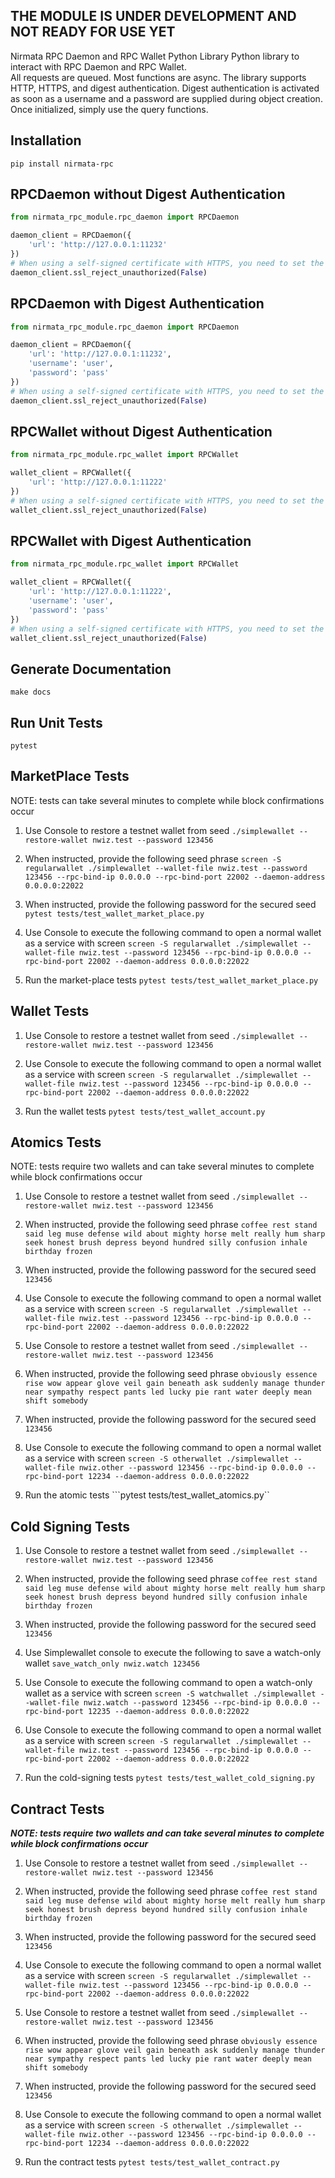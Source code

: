 ## THE MODULE IS UNDER DEVELOPMENT AND NOT READY FOR USE YET

Nirmata RPC Daemon and RPC Wallet Python Library
Python library to interact with RPC Daemon and RPC Wallet.\
All requests are queued. Most functions are async.
The library supports HTTP, HTTPS, and digest authentication.
Digest authentication is activated as soon as a username and a password are supplied during object creation.
Once initialized, simply use the query functions.
## Installation
```pip install nirmata-rpc```
## RPCDaemon without Digest Authentication
```python
from nirmata_rpc_module.rpc_daemon import RPCDaemon

daemon_client = RPCDaemon({
    'url': 'http://127.0.0.1:11232'
})
# When using a self-signed certificate with HTTPS, you need to set the function ssl_reject_unauthorized to False.
daemon_client.ssl_reject_unauthorized(False)
```
## RPCDaemon with Digest Authentication
```python
from nirmata_rpc_module.rpc_daemon import RPCDaemon

daemon_client = RPCDaemon({
    'url': 'http://127.0.0.1:11232',
    'username': 'user',
    'password': 'pass'
})
# When using a self-signed certificate with HTTPS, you need to set the function ssl_reject_unauthorized to False.
daemon_client.ssl_reject_unauthorized(False)
```
## RPCWallet without Digest Authentication
```python
from nirmata_rpc_module.rpc_wallet import RPCWallet

wallet_client = RPCWallet({
    'url': 'http://127.0.0.1:11222'
})
# When using a self-signed certificate with HTTPS, you need to set the function ssl_reject_unauthorized to False.
wallet_client.ssl_reject_unauthorized(False)
```
## RPCWallet with Digest Authentication
```python
from nirmata_rpc_module.rpc_wallet import RPCWallet

wallet_client = RPCWallet({
    'url': 'http://127.0.0.1:11222',
    'username': 'user',
    'password': 'pass'
})
# When using a self-signed certificate with HTTPS, you need to set the function ssl_reject_unauthorized to False.
wallet_client.ssl_reject_unauthorized(False)
```
## Generate Documentation
```
make docs
```
## Run Unit Tests
```
pytest
```
## MarketPlace Tests

NOTE: tests can take several minutes to complete while block confirmations occur
1. Use Console to restore a testnet wallet from seed
```./simplewallet --restore-wallet nwiz.test --password 123456 ```

2. When instructed, provide the following seed phrase
```screen -S regularwallet ./simplewallet --wallet-file nwiz.test --password 123456 --rpc-bind-ip 0.0.0.0 --rpc-bind-port 22002 --daemon-address 0.0.0.0:22022```

3. When instructed, provide the following password for the secured seed
```pytest tests/test_wallet_market_place.py```

4. Use Console to execute the following command to open a normal wallet as a service with screen
```screen -S regularwallet ./simplewallet --wallet-file nwiz.test --password 123456 --rpc-bind-ip 0.0.0.0 --rpc-bind-port 22002 --daemon-address 0.0.0.0:22022```

5. Run the market-place tests
```pytest tests/test_wallet_market_place.py```

## Wallet Tests

1. Use Console to restore a testnet wallet from seed
```./simplewallet --restore-wallet nwiz.test --password 123456 ```

2. Use Console to execute the following command to open a normal wallet as a service with screen
```screen -S regularwallet ./simplewallet --wallet-file nwiz.test --password 123456 --rpc-bind-ip 0.0.0.0 --rpc-bind-port 22002 --daemon-address 0.0.0.0:22022```

3. Run the wallet tests
```pytest tests/test_wallet_account.py```

## Atomics Tests

NOTE: tests require two wallets and can take several minutes to complete while block confirmations occur
1. Use Console to restore a testnet wallet from seed
```./simplewallet --restore-wallet nwiz.test --password 123456 ```

2. When instructed, provide the following seed phrase
```coffee rest stand said leg muse defense wild about mighty horse melt really hum sharp seek honest brush depress beyond hundred silly confusion inhale birthday frozen```

3. When instructed, provide the following password for the secured seed
```123456```

4. Use Console to execute the following command to open a normal wallet as a service with screen
```screen -S regularwallet ./simplewallet --wallet-file nwiz.test --password 123456 --rpc-bind-ip 0.0.0.0 --rpc-bind-port 22002 --daemon-address 0.0.0.0:22022```

5. Use Console to restore a testnet wallet from seed
```./simplewallet --restore-wallet nwiz.test --password 123456 ```

6. When instructed, provide the following seed phrase
```obviously essence rise wow appear glove veil gain beneath ask suddenly manage thunder near sympathy respect pants led lucky pie rant water deeply mean shift somebody```

7. When instructed, provide the following password for the secured seed
```123456```

8. Use Console to execute the following command to open a normal wallet as a service with screen
```screen -S otherwallet ./simplewallet --wallet-file nwiz.other --password 123456 --rpc-bind-ip 0.0.0.0 --rpc-bind-port 12234 --daemon-address 0.0.0.0:22022```

9. Run the atomic tests
```pytest tests/test_wallet_atomics.py``

## Cold Signing Tests

1. Use Console to restore a testnet wallet from seed
```./simplewallet --restore-wallet nwiz.test --password 123456 ```

2. When instructed, provide the following seed phrase
```coffee rest stand said leg muse defense wild about mighty horse melt really hum sharp seek honest brush depress beyond hundred silly confusion inhale birthday frozen```

3. When instructed, provide the following password for the secured seed
```123456```

4. Use Simplewallet console to execute the following to save a watch-only wallet
```save_watch_only nwiz.watch 123456```

5. Use Console to execute the following command to open a watch-only wallet as a service with screen
```screen -S watchwallet ./simplewallet --wallet-file nwiz.watch --password 123456 --rpc-bind-ip 0.0.0.0 --rpc-bind-port 12235 --daemon-address 0.0.0.0:22022```

6. Use Console to execute the following command to open a normal wallet as a service with screen
```screen -S regularwallet ./simplewallet --wallet-file nwiz.test --password 123456 --rpc-bind-ip 0.0.0.0 --rpc-bind-port 22002 --daemon-address 0.0.0.0:22022```

7. Run the cold-signing tests
```pytest tests/test_wallet_cold_signing.py```

## Contract Tests

***NOTE: tests require two wallets and can take several minutes to complete while block confirmations occur***

1. Use Console to restore a testnet wallet from seed
```./simplewallet --restore-wallet nwiz.test --password 123456```

2. When instructed, provide the following seed phrase
```coffee rest stand said leg muse defense wild about mighty horse melt really hum sharp seek honest brush depress beyond hundred silly confusion inhale birthday frozen```

3. When instructed, provide the following password for the secured seed
```123456```

4. Use Console to execute the following command to open a normal wallet as a service with screen
```screen -S regularwallet ./simplewallet --wallet-file nwiz.test --password 123456 --rpc-bind-ip 0.0.0.0 --rpc-bind-port 22002 --daemon-address 0.0.0.0:22022```

5. Use Console to restore a testnet wallet from seed
```./simplewallet --restore-wallet nwiz.test --password 123456```

6. When instructed, provide the following seed phrase
```obviously essence rise wow appear glove veil gain beneath ask suddenly manage thunder near sympathy respect pants led lucky pie rant water deeply mean shift somebody```

7. When instructed, provide the following password for the secured seed
```123456```

8. Use Console to execute the following command to open a normal wallet as a service with screen
```screen -S otherwallet ./simplewallet --wallet-file nwiz.other --password 123456 --rpc-bind-ip 0.0.0.0 --rpc-bind-port 12234 --daemon-address 0.0.0.0:22022```

9. Run the contract tests
```pytest tests/test_wallet_contract.py```

